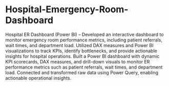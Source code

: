 # Hospital-Emergency-Room-Dashboard
Hospital ER Dashboard (Power BI) – Developed an interactive dashboard to monitor emergency room performance metrics, including patient referrals, wait times, and department load. Utilized DAX measures and Power BI visualizations to track KPIs, identify bottlenecks, and provide actionable insights for hospital operations.
Built a Power BI dashboard with dynamic KPI scorecards, DAX measures, and drill-down visuals to monitor ER performance metrics such as patient referrals, wait times, and department load. Connected and transformed raw data using Power Query, enabling actionable operational insights.
